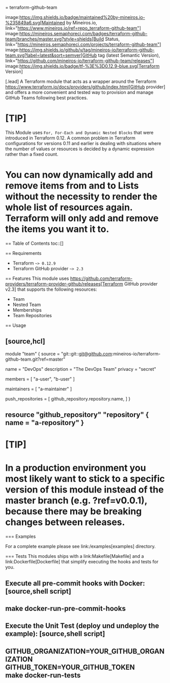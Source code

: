 
= terraform-github-team

image:https://img.shields.io/badge/maintained%20by-mineiros.io-%235849a6.svg[Maintained by Mineiros.io, link="https://www.mineiros.io/ref=repo_terraform-github-team"]
image:https://mineiros.semaphoreci.com/badges/terraform-github-team/branches/master.svg?style=shields[Build Status, link="https://mineiros.semaphoreci.com/projects/terraform-github-team"]
image:https://img.shields.io/github/v/tag/mineiros-io/terraform-github-team.svg?label=latest&sort=semver[GitHub tag (latest Semantic Version), link="https://github.com/mineiros-io/terraform-github-team/releases"]
image:https://img.shields.io/badge/tf-%3E%3D0.12.9-blue.svg[Terraform Version]

[.lead]
A Terraform module that acts as a wrapper around the Terraform https://www.terraform.io/docs/providers/github/index.html[GitHub provider]
and offers a more convenient and tested way to provision and manage GitHub Teams following best practices.

[TIP]
====
This Module uses `For, For-Each and Dynamic Nested Blocks` that were introduced in Terraform 0.12.
A common problem in Terraform configurations for versions 0.11 and earlier is dealing with situations where the number
of values or resources is decided by a dynamic expression rather than a fixed count.

You can now dynamically add and remove items from and to Lists without
the necessity to render the whole list of resources again. Terraform will only add and remove the items you want it to.
====

== Table of Contents
toc::[]

== Requirements

* Terraform `~> 0.12.9`
* Terraform GitHub provider `~> 2.3`

== Features
This module uses https://github.com/terraform-providers/terraform-provider-github/releases[Terraform GitHub provider v2.3] that supports the following resources:

* Team
* Nested Team
* Memberships
* Team Repositories

== Usage

[source,hcl]
----
module "team" {
  source = "git::git::git@github.com:mineiros-io/terraform-github-team.git?ref=master"

  name        = "DevOps"
  description = "The DevOps Team"
  privacy     = "secret"

  members = [
    "a-user",
    "b-user"
  ]

  maintainers = [
    "a-maintainer"
  ]

  push_repositories = [
    github_repository.repository.name,
  ]
}

resource "github_repository" "repository" {
  name   = "a-repository"
}
----

[TIP]
====
In a production environment you most likely want to stick to a specific version of this module instead of the master
branch (e.g. ?ref=v0.0.1), because there may be breaking changes between releases.
====

=== Examples

For a complete example please see link:/examples[examples] directory.

=== Tests
This modules ships with a link:Makefile[Makefile] and a link:Dockerfile[Dockerfile] that simplify executing the hooks
and tests for you.

Execute all pre-commit hooks with Docker:
[source,shell script]
----
make docker-run-pre-commit-hooks
----

Execute the Unit Test (deploy und undeploy the example):
[source,shell script]
----
GITHUB_ORGANIZATION=YOUR_GITHUB_ORGANIZATION \
GITHUB_TOKEN=YOUR_GITHUB_TOKEN \
make docker-run-tests
----
